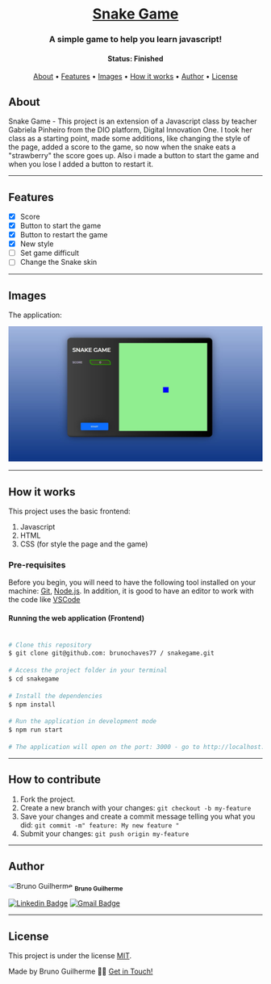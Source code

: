 
<h1 align="center">
    <a href="#"> Snake Game </a>
</h1>

<h3 align="center">
    A simple game to help you learn javascript!
</h3>

<h4 align="center"> 
	 Status: Finished
</h4>

<p align="center">
 <a href="#about">About</a> •
 <a href="#features">Features</a> •
 <a href="#images">Images</a> • 
 <a href="#how-it-works">How it works</a> • 
 <a href="#author">Author</a> • 
 <a href="#license">License</a>

</p>


## About

Snake Game - This project is an extension of a Javascript class by teacher Gabriela Pinheiro from the DIO platform, Digital Innovation One.
I took her class as a starting point, made some additions, like changing the style of the page, added a score to the game, so now when the snake eats a "strawberry" the score goes up. Also i made a button to start the game and when you lose I added a button to restart it.

---

## Features

- [x] Score 
- [x] Button to start the game
- [x] Button to restart the game
- [x] New style
- [ ] Set game difficult
- [ ] Change the Snake skin

---

## Images

The application:

 <img alt="Made by brunochaves77" src="https://github.com/brunochaves77/snakegame/blob/main/images/preview.JPG">

---

## How it works

This project uses the basic frontend:
1. Javascript 
2. HTML 
3. CSS (for style the page and the game)

### Pre-requisites

Before you begin, you will need to have the following tool installed on your machine:
[Git](https://git-scm.com), [Node.js](https://nodejs.org/en/). 
In addition, it is good to have an editor to work with the code like [VSCode](https://code.visualstudio.com/)


#### Running the web application (Frontend)

```bash

# Clone this repository
$ git clone git@github.com: brunochaves77 / snakegame.git

# Access the project folder in your terminal
$ cd snakegame

# Install the dependencies
$ npm install

# Run the application in development mode
$ npm run start

# The application will open on the port: 3000 - go to http://localhost:3000

```

---

## How to contribute

1. Fork the project.
2. Create a new branch with your changes: `git checkout -b my-feature`
3. Save your changes and create a commit message telling you what you did: `git commit -m" feature: My new feature "`
4. Submit your changes: `git push origin my-feature`

---

## Author


 <img style="border-radius: 50%;" src="https://avatars.githubusercontent.com/u/68792408?v=4" width="100px;" alt="Bruno Guilherme"/>
 <sub><b>Bruno Guilherme</b></sub></a> <a href="https://blog.rocketseat.com.br/author/thiago/" title="Rocketseat">
 <br />

[![Linkedin Badge](https://img.shields.io/badge/-Bruno-blue?style=flat-square&logo=Linkedin&logoColor=white&link=https://www.linkedin.com/in/bruno-guilherme-silva-chaves/)](https://www.linkedin.com/in/bruno-guilherme-silva-chaves/) 
[![Gmail Badge](https://img.shields.io/badge/-bruno123wd@gmail.com-c14438?style=flat-square&logo=Gmail&logoColor=white&link=mailto:bruno123wd@gmail.com)](mailto:bruno123wd@gmail.com)

---

## License

This project is under the license [MIT](./LICENSE).

Made by Bruno Guilherme 👋🏽 [Get in Touch!](https://www.linkedin.com/in/bruno-guilherme-silva-chaves/)
